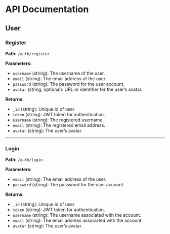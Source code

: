 # API Documentation

## User

### Register

**Path:** `/auth/register`

**Parameters:**
- `username` (string): The username of the user.
- `email` (string): The email address of the user.
- `password` (string): The password for the user account.
- `avatar` (string, optional): URL or identifier for the user’s avatar.

**Returns:**
- `_id` (string): Unique id of user
- `token` (string): JWT token for authentication.
- `username` (string): The registered username.
- `email` (string): The registered email address.
- `avatar` (string): The user’s avatar.

---

### Login

**Path:** `/auth/login`

**Parameters:**
- `email` (string): The email address of the user.
- `password` (string): The password for the user account.

**Returns:**
- `_id` (string): Unique id of user
- `token` (string): JWT token for authentication.
- `username` (string): The username associated with the account.
- `email` (string): The email address associated with the account.
- `avatar` (string): The user’s avatar.

